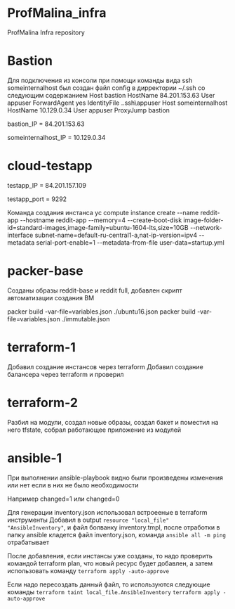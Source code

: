 # ProfMalina_infra
ProfMalina Infra repository

# Bastion
Для подключения из консоли при помощи команды вида ssh someinternalhost был создан файл config в дирректории ~/.ssh со следующим содержанием
Host bastion
    HostName 84.201.153.63
    User appuser
	ForwardAgent yes
	IdentityFile .\.ssh\appuser
Host someinternalhost
    HostName 10.129.0.34
	User appuser
	ProxyJump bastion

bastion_IP = 84.201.153.63

someinternalhost_IP = 10.129.0.34

# cloud-testapp

testapp_IP = 84.201.157.109

testapp_port = 9292

Команда создания инстанса
yc compute instance create --name reddit-app --hostname reddit-app --memory=4 --create-boot-disk image-folder-id=standard-images,image-family=ubuntu-1604-lts,size=10GB --network-interface subnet-name=default-ru-central1-a,nat-ip-version=ipv4 --metadata serial-port-enable=1 --metadata-from-file user-data=startup.yml

# packer-base

Созданы образы reddit-base и reddit full, добавлен скрипт автоматизации создания ВМ

packer build -var-file=variables.json ./ubuntu16.json
packer build -var-file=variables.json ./immutable.json

# terraform-1

Добавил создание инстансов через terraform
Добавил создание балансера через terraform и проверил

# terraform-2

Разбил на модули, создал новые образы, создал бакет и поместил на него tfstate, собрал работающее приложение из модулей

# ansible-1

При выполнении ansible-playbook видно были произведены изменения или нет если в них не было необходимости

Например changed=1 или changed=0

Для генерации inventory.json использовал встроееные в terraform инструменты
Добавил в output `resource "local_file" "AnsibleInventory"`, и файл болванку inventory.tmpl, после отработки в папку ansible кладется файл inventory.json, команда `ansible all -m ping` отрабатывает

После добавления, если инстансы уже созданы, то надо проверить командой terraform plan, что новый ресурс будет добавлен, а затем использовать команду `terraform apply -auto-approve`

Если надо пересоздать данный файл, то используются следующие команды
`terraform taint local_file.AnsibleInventory`
`terraform apply -auto-approve`
